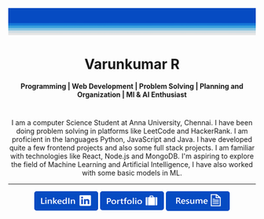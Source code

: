 <img src="https://github.com/Varunkumar0812/Varunkumar0812/blob/b5a79c071d4d0a647acb9e2b117826601c45a626/top-frame.png"/>

<div align="center">
  <h1> Varunkumar R</h1>
</div>

<div align="center">
  <h4>Programming | Web Development | Problem Solving | Planning and Organization | Ml & AI Enthusiast </h4>
</div>

<h1></h1>

<div align="center">
  I am a computer Science Student at Anna University, Chennai. I have been doing problem solving in platforms like LeetCode and HackerRank. I am proficient in the languages Python, JavaScript and Java. I have developed quite a few frontend projects and also some full stack projects. I am familiar with technologies like React, Node.js and MongoDB. I'm aspiring to explore the field of Machine Learning and Artificial Intelligence, I have also worked with some basic models in ML.
</div>

<hr>

<div align="center">
 
  [<img height="40" width="130" src="https://github.com/Varunkumar0812/Varunkumar0812/blob/57922b5657207576669510dd2fa127678d5da5be/linked-logo.png"/>](https://www.linkedin.com/in/varunkumar-r-6252b6240/)
  <span></span>
  [<img height="40" width="130" src="https://github.com/Varunkumar0812/Varunkumar0812/blob/57922b5657207576669510dd2fa127678d5da5be/portfolio-logo.png"/>](https://varunkumar0812.github.io/PW/src/index.html)
  [<img height="40" width="130" src="https://github.com/Varunkumar0812/Varunkumar0812/blob/57922b5657207576669510dd2fa127678d5da5be/resume-logo.png"/>](https://drive.google.com/file/d/1BtqBhvKrCM5_g9dTh_CPk-riKqZQmX2B/view?usp=sharing)
</div>
